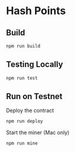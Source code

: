# Hash Points

## Build

```sh
npm run build
```

## Testing Locally

```sh
npm run test
```

## Run on Testnet

Deploy the contract

```sh
npm run deploy
```

Start the miner (Mac only)

```sh
npm run mine
```
